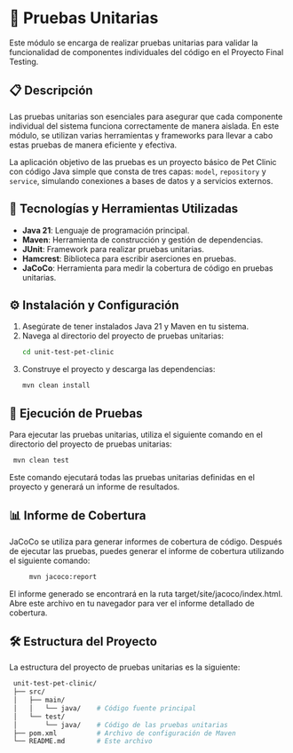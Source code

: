 # 🧪 Pruebas Unitarias

Este módulo se encarga de realizar pruebas unitarias para validar la funcionalidad de componentes individuales del código en el Proyecto Final Testing.

## 📋 Descripción

Las pruebas unitarias son esenciales para asegurar que cada componente individual del sistema funciona correctamente de manera aislada. En este módulo, se utilizan varias herramientas y frameworks para llevar a cabo estas pruebas de manera eficiente y efectiva.

La aplicación objetivo de las pruebas es un proyecto básico de Pet Clinic con código Java simple que consta de tres capas: `model`, `repository` y `service`, simulando conexiones a bases de datos y a servicios externos.

## 🔨 Tecnologías y Herramientas Utilizadas

- **Java 21**: Lenguaje de programación principal.
- **Maven**: Herramienta de construcción y gestión de dependencias.
- **JUnit**: Framework para realizar pruebas unitarias.
- **Hamcrest**: Biblioteca para escribir aserciones en pruebas.
- **JaCoCo**: Herramienta para medir la cobertura de código en pruebas unitarias.

## ⚙️ Instalación y Configuración

1. Asegúrate de tener instalados Java 21 y Maven en tu sistema.
2. Navega al directorio del proyecto de pruebas unitarias:
   ```sh
   cd unit-test-pet-clinic
   ```
3. Construye el proyecto y descarga las dependencias:
    ```sh
    mvn clean install
   ```
## 🚀 Ejecución de Pruebas
Para ejecutar las pruebas unitarias, utiliza el siguiente comando en el directorio del proyecto de pruebas unitarias:
   ```sh
    mvn clean test
   ```

Este comando ejecutará todas las pruebas unitarias definidas en el proyecto y generará un informe de resultados.

## 📊 Informe de Cobertura
JaCoCo se utiliza para generar informes de cobertura de código. Después de ejecutar las pruebas, puedes generar el informe de cobertura utilizando el siguiente comando:
   ```sh
        mvn jacoco:report
   ```
El informe generado se encontrará en la ruta target/site/jacoco/index.html. Abre este archivo en tu navegador para ver el informe detallado de cobertura.

## 🛠️ Estructura del Proyecto

La estructura del proyecto de pruebas unitarias es la siguiente:

   ```bash
    unit-test-pet-clinic/
    ├── src/
    │   ├── main/
    │   │   └── java/    # Código fuente principal
    │   └── test/
    │       └── java/    # Código de las pruebas unitarias
    ├── pom.xml          # Archivo de configuración de Maven
    └── README.md        # Este archivo
   ```
   